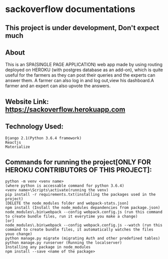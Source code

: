 # sackoverflow documentations

## This project is under development, Don't expect much

## About
This is an SPA(SINGLE PAGE APPLICATION) web app made by using routing deployed on HEROKU (with postgres database as an add-on), which is quite useful for the farmers as they can post their queries and the experts can answer them. A farmer can also log in and log out,view his dashboard.A farmer and an expert can also upvote the answers.

## Website Link: https://sackoverflow.herokuapp.com

## Technology Used:
	Django 2.1(Python 3.6.4 framework)
	Reactjs
	Materialize

## Commands for running the project[ONLY FOR HEROKU CONTRIBUTORS OF THIS PROJECT]:
	python -m venv <venv name>
	(where python is accessable command for python 3.6.4)
	<venv name>\Scripts\activate(running the venv)
	pip install -r requirements.txt(installing the packages used in the project)
	[DELETE the node_modules folder and webpack-stats.json]
	npm install (Install the node_modules depandencies from package.json)
	node_modules\.bin\webpack --config webpack.config.js (run this command to create bundle files, run it everytime you make a change)
	[or]
	node_modules\.bin\webpack --config webpack.config.js --watch (run this command to create bundle files, it automatically watches the files youo change)
	python manage.py migrate (migrating Auth and other predefined tables)
	python manage.py runserver (Running the localserver)
	Installing any package in node_modules
	npm install --save <name of the package>
	


